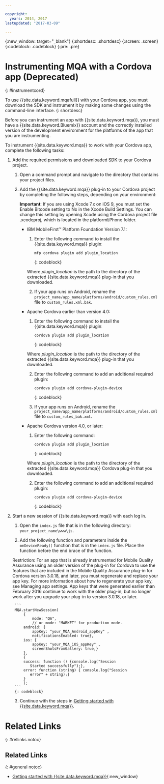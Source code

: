 ```yaml
---

copyright:
  years: 2014, 2017
lastupdated: "2017-03-09"

---
```


{:new_window: target="_blank"}
{:shortdesc: .shortdesc}
{:screen: .screen}
{:codeblock: .codeblock}
{:pre: .pre}

# Instrumenting MQA with a Cordova app (Deprecated)
{: #instrumentcord}

To use {{site.data.keyword.mqafull}} with your Cordova app, you must download the SDK and instrument it by making some changes using the command-line interface.
{: shortdesc}

Before you can instrument an app with {{site.data.keyword.mqa}}, you must have a {{site.data.keyword.Bluemix}} account and the correctly installed version of the development environment for the platforms of the app that you are instrumenting.

To instrument {{site.data.keyword.mqa}} to work with your Cordova app, complete the following tasks:

1. Add the required permissions and downloaded SDK to your Cordova project.

	1. Open a command prompt and navigate to the directory that contains your project files.
	
	2. Add the {{site.data.keyword.mqa}} plug-in to your Cordova project by completing the following steps, depending on your environment:
		
		**Important**: If you are using Xcode 7.x on iOS 9, you must set the Enable Bitcode setting to No in the Xcode Build Settings. You can change this setting by opening Xcode using the Cordova project file .xcodeproj, which is located in the platform\iPhone folder.

		* IBM MobileFirst™ Platform Foundation Version 7.1:
			
			1. Enter the following command to install the {{site.data.keyword.mqa}} plugin:

				```
				mfp cordova plugin add plugin_location
				```
				{: codeblock}

			Where *plugin_location* is the path to the directory of the extracted {{site.data.keyword.mqa}} plug-in that you downloaded.
        
			2. If your app runs on Android, rename the `project_name/app_name/platforms/android/custom_rules.xml` file to `custom_rules.xml.bak`.
		
		* Apache Cordova earlier than version 4.0:
			1. Enter the following command to install the {{site.data.keyword.mqa}} plugin:

				```
				cordova plugin add plugin_location
				```
				{: codeblock}

			Where *plugin_location* is the path to the directory of the extracted {{site.data.keyword.mqa}} plug-in that you downloaded.
        
			2. Enter the following command to add an additional required plugin:

				```
				cordova plugin add cordova-plugin-device
				```
				{: codeblock}

			3. If your app runs on Android, rename the `project_name/app_name/platforms/android/custom_rules.xml` file to `custom_rules_bak.xml`.

		* Apache Cordova version 4.0, or later:

			1. Enter the following command:

				```
				cordova plugin add plugin_location
				```
				{: codeblock}

			Where *plugin_location* is the path to the directory of the extracted {{site.data.keyword.mqa}} Cordova plug-in that you downloaded.
    
			2. Enter the following command to add an additional required plugin:

				```
				cordova plugin add cordova-plugin-device
				```
				{: codeblock}

2. Start a new session of {{site.data.keyword.mqa}} with each log in.

	1. Open the `index.js` file that is in the following directory: `your_project_name\www\js`.
	
	2. Add the following function and parameters inside the `onDeviceReady()` function that is in the `index.js` file. Place the function before the end brace of the function.
	
	Restriction: For an app that is already instrumented for Mobile Quality Assurance using an older version of the plug-in for Cordova to use the features that are included in the Mobile Quality Assurance plug-in for Cordova version 3.0.18, and later, you must regenerate and replace your app key. For more information about how to regenerate your app key, see Managing app settings. App keys that were generated earlier than February 2016 continue to work with the older plug-in, but no longer work after you upgrade your plug-in to version 3.0.18, or later.
	
		```
		MQA.startNewSession(
			{
				mode: "QA",
				// or mode: "MARKET" for production mode.
			android: {
				appKey: "your_MQA_Android_appKey" ,
				notificationsEnabled: true},
			ios: {
				appKey: "your_MQA_iOS_appKey" ,
				screenShotsFromGallery: true,}
			},
			{
			success: function () {console.log("Session 
			   Started successfully");},
			error: function (string) { console.log("Session 
			   error" + string);}
			}
			); 
		```
		{: codeblock}
	
	3. Continue with the steps in [Getting started with {{site.data.keyword.mqa}}](index.html).
	
		

# Related Links
{: #rellinks notoc}

## Related Links
{: #general notoc}
* [Getting started with {{site.data.keyword.mqa}}](index.html){:new_window}
